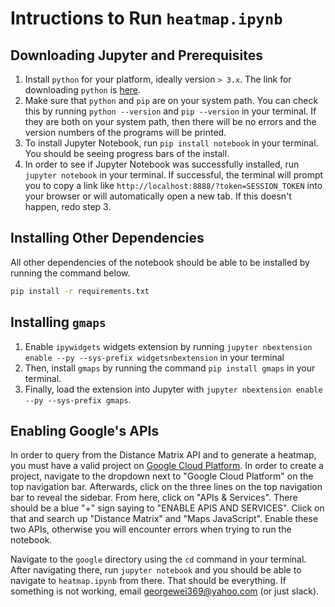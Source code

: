 # Intructions to Run `heatmap.ipynb`
## Downloading Jupyter and Prerequisites

1. Install `python` for your platform, ideally version `> 3.x`. The link for downloading `python` is [here](https://www.python.org/downloads/).
2. Make sure that `python` and `pip` are on your system path. You can check this by running `python --version` and `pip --version` in your terminal. If they are both on your system path, then there will be no errors and the version numbers of the programs will be printed.
3. To install Jupyter Notebook, run `pip install notebook` in your terminal. You should be seeing progress bars of the install.
4. In order to see if Jupyter Notebook was successfully installed, run `jupyter notebook` in your terminal. If successful, the terminal will prompt you to copy a link like `http://localhost:8888/?token=SESSION_TOKEN` into your browser or will automatically open a new tab. If this doesn't happen, redo step 3.

## Installing Other Dependencies

All other dependencies of the notebook should be able to be installed by running the command below.

```bash
pip install -r requirements.txt
```
   
## Installing `gmaps`

1. Enable `ipywidgets` widgets extension by running `jupyter nbextension enable --py --sys-prefix widgetsnbextension` in your terminal
2. Then, install `gmaps` by running the command `pip install gmaps` in your terminal.
3. Finally, load the extension into Jupyter with `jupyter nbextension enable --py --sys-prefix gmaps`. 

## Enabling Google's APIs

In order to query from the Distance Matrix API and to generate a heatmap, you must have a valid project on [Google Cloud Platform](https://console.cloud.google.com/home/). In order to create a project, navigate to the dropdown next to "Google Cloud Platform" on the top navigation bar. Afterwards, click on the three lines on the top navigation bar to reveal the sidebar. From here, click on "APIs & Services". There should be a blue "+" sign saying to "ENABLE APIS AND SERVICES". Click on that and search up "Distance Matrix" and "Maps JavaScript". Enable these two APIs, otherwise you will encounter errors when trying to run the notebook.

Navigate to the `google` directory using the `cd` command in your terminal. After navigating there, run `jupyter notebook` and you should be able to navigate to `heatmap.ipynb` from there. That should be everything. If something is not working, email <georgewei369@yahoo.com> (or just slack).